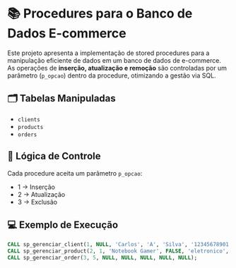 # 📚 Procedures para o Banco de Dados E-commerce

Este projeto apresenta a implementação de stored procedures para a manipulação eficiente de dados em um banco de dados de e-commerce. As operações de **inserção, atualização e remoção** são controladas por um parâmetro (`p_opcao`) dentro da procedure, otimizando a gestão via SQL.

## 🗂️ Tabelas Manipuladas

- `clients`
- `products`
- `orders`

## 🧠 Lógica de Controle

Cada procedure aceita um parâmetro `p_opcao`:
- 1 → Inserção
- 2 → Atualização
- 3 → Exclusão

## 💻 Exemplo de Execução

```sql
CALL sp_gerenciar_client(1, NULL, 'Carlos', 'A', 'Silva', '12345678901', 'Rua X, 123');
CALL sp_gerenciar_product(2, 1, 'Notebook Gamer', FALSE, 'eletronico', 4.8, 'G');
CALL sp_gerenciar_order(3, 5, NULL, NULL, NULL, NULL, NULL);
